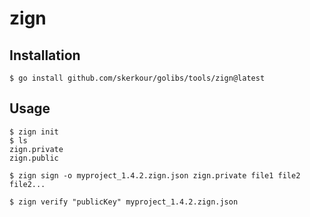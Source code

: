 # zign


## Installation

```shell
$ go install github.com/skerkour/golibs/tools/zign@latest
```


## Usage

```shell
$ zign init
$ ls
zign.private
zign.public
```

```shell
$ zign sign -o myproject_1.4.2.zign.json zign.private file1 file2 file2...
```


```shell
$ zign verify "publicKey" myproject_1.4.2.zign.json
```
